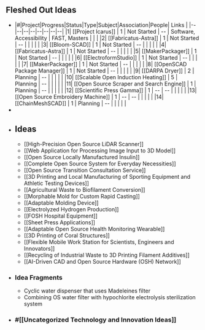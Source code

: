## Fleshed Out Ideas
- |#|Project|Progress|Status|Type|Subject|Association|People| Links |
  |--|--|--|--|--|--|--|--|
  |1| [[Project Icarus]]  | 1 | Not Started | -- | Software, Accessibility | FAST, Masters |  |  |
  |2| [[Fabricatus-Astra]] | 1 | Not Started | -- | | | | |
  |3| [[Bloom-SCAD]] | 1 | Not Started | -- | | | | |
  |4| [[Fabricatus-Astra]] | 1 | Not Started | -- | | | | |
  |5| [[MakerPackager]] | 1 | Not Started | -- | | | | |
  |6| [[ElectroformStudio]] | 1 | Not Started | -- | | | | |
  |7| [[MakerPackager]] | 1 | Not Started | -- | | | | |
  |8| [[OpenSCAD Package Manager]] | 1 | Not Started | -- | | | | |
  |9| [[DARPA Dryer]] | 2 | Planning | -- | | | | |
  |10| [[Scalable Open Induction Heating]] | 5 | Planning | -- | | | | |
  |11| [[Open Source Scraper and Search Engine]] | 1 | Planning | -- | | | | |
  |12| [[Scientific Press Gamma]] | 1 | -- | -- | | | | |
  |13| [[Open Source Embroidery Machine]] | 1 | -- | -- | | | | |
  |14| [[ChainMeshSCAD]] | 1 | Planning | -- | | | | |
-
- ## Ideas
	- [[High-Precision Open Source LiDAR Scanner]]
	- [[Web Application for Processing Image Input to 3D Model]]
	- [[Open Source Locally Manufactured Insulin]]
	- [[Complete Open Source System for Everyday Necessities]]
	- [[Open Source Transition Consultation Service]]
	- [[3D Printing and Local Manufacturing of Sporting Equipment and Athletic Testing Devices]]
	- [[Agricultural Waste to Biofilament Conversion]]
	- [[Morphable Mold for Custom Rapid Casting]]
	- [[Adaptable Molding Device]]
	- [[Electrolyzed Hydrogen Production]]
	- [[FOSH Hospital Equipment]]
	- [[Sheet Press Applications]]
	- [[Adaptable Open Source Health Monitoring Wearable]]
	- [[3D Printing of Coral Structures]]
	- [[Flexible Mobile Work Station for Scientists, Engineers and Innovators]]
	- [[Recycling of Industrial Waste to 3D Printing Filament Additives]]
	- [[AI-Driven CAD and Open Source Hardware (OSH) Network]]
- ### Idea Fragments
	- Cyclic water dispenser that uses Madeleines filter
	- Combining OS water filter with hypochlorite electrolysis sterilization system
- ### #[[Uncategorized Technology and Innovation Ideas]]